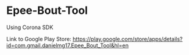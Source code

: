 # Epee-Bout-Tool

Using Corona SDK

Link to Google Play Store: https://play.google.com/store/apps/details?id=com.gmail.danielmg17.Epee_Bout_Tool&hl=en
